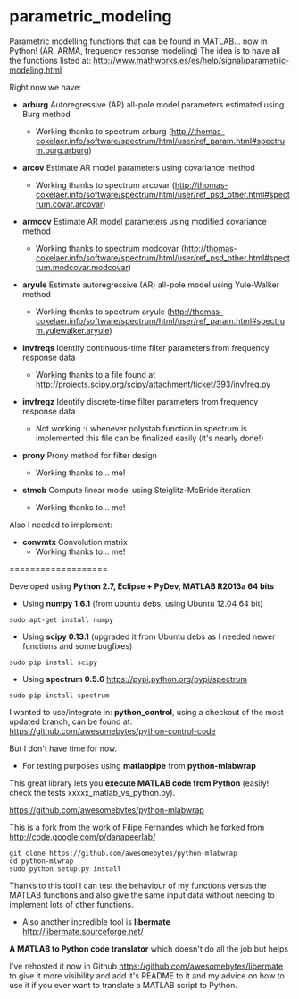 parametric_modeling
===================

Parametric modelling functions that can be found in MATLAB... now in Python!
(AR, ARMA, frequency response modeling)
The idea is to have all the functions listed at: http://www.mathworks.es/es/help/signal/parametric-modeling.html

Right now we have:

* **arburg**	Autoregressive (AR) all-pole model parameters estimated using Burg method
  * Working thanks to spectrum arburg (http://thomas-cokelaer.info/software/spectrum/html/user/ref_param.html#spectrum.burg.arburg)

* **arcov**	Estimate AR model parameters using covariance method
  * Working thanks to spectrum arcovar (http://thomas-cokelaer.info/software/spectrum/html/user/ref_psd_other.html#spectrum.covar.arcovar)

* **armcov**	Estimate AR model parameters using modified covariance method
  * Working thanks to spectrum modcovar (http://thomas-cokelaer.info/software/spectrum/html/user/ref_psd_other.html#spectrum.modcovar.modcovar)

* **aryule**	Estimate autoregressive (AR) all-pole model using Yule-Walker method
  * Working thanks to spectrum aryule (http://thomas-cokelaer.info/software/spectrum/html/user/ref_param.html#spectrum.yulewalker.aryule)

* **invfreqs**	Identify continuous-time filter parameters from frequency response data
  * Working thanks to a file found at http://projects.scipy.org/scipy/attachment/ticket/393/invfreq.py

* **invfreqz**	Identify discrete-time filter parameters from frequency response data
  * Not working :( whenever polystab function in spectrum is implemented this file can be finalized easily (it's nearly done!)

* **prony**	 Prony method for filter design
  * Working thanks to... me!

* **stmcb**	Compute linear model using Steiglitz-McBride iteration
  * Working thanks to... me!

Also I needed to implement:

* **convmtx**    Convolution matrix
  * Working thanks to... me!


===================

Developed using **Python 2.7, Eclipse + PyDev, MATLAB R2013a 64 bits**

* Using **numpy 1.6.1** (from ubuntu debs, using Ubuntu 12.04 64 bit)
```
sudo apt-get install numpy
```

* Using **scipy 0.13.1** (upgraded it from Ubuntu debs as I needed newer functions and some bugfixes)
```
sudo pip install scipy
```

* Using **spectrum 0.5.6** https://pypi.python.org/pypi/spectrum
```
sudo pip install spectrum 
```


I wanted to use/integrate in: **python_control**, using a checkout of the most updated branch, can be found at:
https://github.com/awesomebytes/python-control-code

But I don't have time for now.


* For testing purposes using **matlabpipe** from **python-mlabwrap**

This great library lets you **execute MATLAB code from Python** (easily! check the tests xxxxx_matlab_vs_python.py).

https://github.com/awesomebytes/python-mlabwrap

This is a fork from the work of Filipe Fernandes which he forked from http://code.google.com/p/danapeerlab/
```
git clone https://github.com/awesomebytes/python-mlabwrap
cd python-mlwrap
sudo python setup.py install
```

Thanks to this tool I can test the behaviour of my functions versus the MATLAB functions
and also give the same input data without needing to implement lots of other functions.

* Also another incredible tool is **libermate** http://libermate.sourceforge.net/

**A MATLAB to Python code translator** which doesn't do all the job but helps

I've rehosted it now in Github https://github.com/awesomebytes/libermate to give it more visibility and 
add it's README to it and my advice on how to use it if you ever want to translate a MATLAB script to Python.


